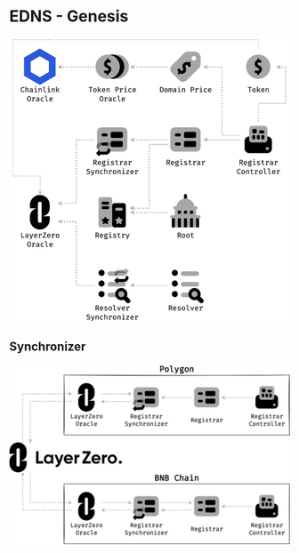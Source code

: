 # EDNS - Genesis

![Architecture](./static/images/architecture.png)

## Synchronizer

![Synchronizer](./static/images/synchronizer.png)
